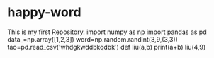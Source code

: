 # happy-word
This is my first Repository.
import numpy as np
import pandas as pd
data_=np.array([1,2,3])
word=np.random.randint(3,9,(3,3))
tao=pd.read_csv('whdgkwddbkqdbk')
def liu(a,b)
print(a+b)
liu(4,9)
